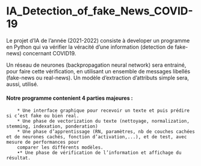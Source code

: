 # IA_Detection_of_fake_News_COVID-19


Le projet d’IA de l’année (2021-2022) consiste à developer un programme en Python qui va vérifier la véracité d’une information (detection de fake-news) concernant
COVID19.

Un réseau de neurones (backpropagation neural network) sera entrainé, pour faire cette vérification, en utilisant un ensemble de messages libellés (fake-news ou real-news). Un
modèle d’extraction d’attributs simple sera, aussi, utilisé.

#### Notre programme contenient 4 parties majeures : 

        * Une interface graphique pour recevoir un texte et puis prédire si c’est fake ou bien real.  
        * Une phase de vectorization du texte (nettoyage, normalization, stemming, indexation, ponderation)   
        * Une phase d’apprentissage (RN, paramètres, nb de couches cachées et de neurones cachés, fonction d’activation,...), et de test, avec mesure de performances pour       
        comparer les différents modèles.  
        •* Une phase de vérification de l’information et affichage du résultat. 
